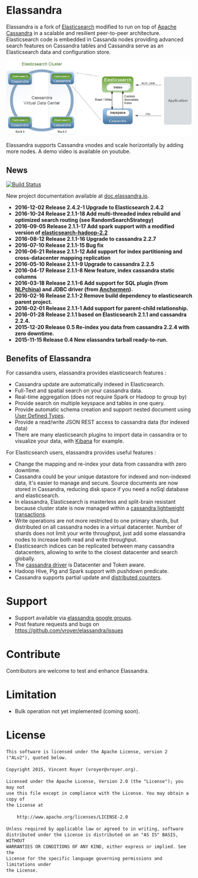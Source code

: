 # Elassandra

Elassandra is a fork of [Elasticsearch](https://github.com/elastic/elasticsearch) modified to run on top of [Apache Cassandra](http://cassandra.apache.org) in a scalable and resilient peer-to-peer architecture. Elasticsearch code is embedded in Cassanda nodes providing advanced search features on Cassandra tables and Cassandra serve as an Elasticsearch data and configuration store.

![Elassandra architecture](/docs/elassandra/source/images/elassandra1.jpg)

Elassandra supports Cassandra vnodes and scale horizontally by adding more nodes. A demo video is available on youtube.

## News

[![Build Status](https://travis-ci.org/strapdata/elassandra.svg?branch=master)](https://travis-ci.org/strapdata/elassandra)

New project documentation available at [doc.elassandra.io](http://doc.elassandra.io).

* **2016-12-02 Release 2.4.2-1 Upgrade to Elasticsearch 2.4.2**
* **2016-10-24 Release 2.1.1-18 Add multi-threaded index rebuild and optimized search routing (see RandomSearchStrategy)**
* **2016-09-05 Release 2.1.1-17 Add spark support with a modified version of [elasticsearch-hadoop-2.2](https://github.com/vroyer/elasticsearch-hadoop)**
* **2016-08-12 Release 2.1.1-16 Upgrade to cassandra 2.2.7**
* **2016-07-10 Release 2.1.1-15 Bug fix**
* **2016-06-21 Release 2.1.1-12 Add support for index partitioning and cross-datacenter mapping replication**
* **2016-05-10 Release 2.1.1-9 Upgrade to cassandra 2.2.5**
* **2016-04-17 Release 2.1.1-8 New feature, index cassandra static columns**
* **2016-03-18 Release 2.1.1-6 Add support for SQL plugin (from [NLPchina](https://github.com/NLPchina/elasticsearch-sql)) and JDBC driver (from [Anchormen](https://github.com/Anchormen/sql4es)).**
* **2016-02-16 Release 2.1.1-2 Remove build dependency to elasticsearch parent project.**
* **2016-02-01 Release 2.1.1-1 Add support for parent-child relationship.**
* **2016-01-28 Release 2.1.1 based on Elasticsearch 2.1.1 and cassandra 2.2.4.**
* **2015-12-20 Release 0.5 Re-index you data from cassandra 2.2.4 with zero downtime.**
* **2015-11-15 Release 0.4 New elassandra tarball ready-to-run.**

## Benefits of Elassandra

For cassandra users, elassandra provides elasticsearch features :
* Cassandra update are automatically indexed in Elasticsearch.
* Full-Text and spatial search on your cassandra data.
* Real-time aggregation (does not require Spark or Hadoop to group by)
* Provide search on multiple keyspace and tables in one query.
* Provide automatic schema creation and support nested document using [User Defined Types](https://docs.datastax.com/en/cql/3.1/cql/cql_using/cqlUseUDT.html).
* Provide a read/write JSON REST access to cassandra data (for indexed data)
* There are many elasticsearch plugins to import data in cassandra or to visualize your data, with [Kibana](https://www.elastic.co/guide/en/kibana/current/introduction.html) for example.

For Elasticsearch users, elassandra provides useful features :
* Change the mapping and re-index your data from cassandra with zero downtime.
* Cassandra could be your unique datastore for indexed and non-indexed data, it's easier to manage and secure. Source documents are now stored in Cassandra, reducing disk space if you need a noSql database and elasticsearch.
* In elassandra, Elasticsearch is masterless and split-brain resistant because cluster state is now managed within a [cassandra lightweight transactions](http://www.datastax.com/dev/blog/lightweight-transactions-in-cassandra-2-0).
* Write operations are not more restricted to one primary shards, but distributed on all cassandra nodes in a virtual datacenter. Number of shards does not limit your write throughput, just add some elassandra nodes to increase both read and write throughput.
* Elasticsearch indices can be replicated between many cassandra datacenters, allowing to write to the closest datacenter and search globally.
* The [cassandra driver](http://www.planetcassandra.org/client-drivers-tools/) is Datacenter and Token aware.
* Hadoop Hive, Pig and Spark support with pushdown predicate.
* Cassandra supports partial update and [distributed counters](http://docs.datastax.com/en/cql/3.1/cql/cql_using/use_counter_t.html).

# Support

 * Support available via [elassandra google groups](https://groups.google.com/forum/#!forum/elassandra).
 * Post feature requests and bugs on https://github.com/vroyer/elassandra/issues
 
# Contribute

Contributors are welcome to test and enhance Elassandra.

# Limitation

* Bulk operation not yet implemented (coming soon).

# License

```
This software is licensed under the Apache License, version 2 ("ALv2"), quoted below.

Copyright 2015, Vincent Royer (vroyer@vroyer.org).

Licensed under the Apache License, Version 2.0 (the "License"); you may not
use this file except in compliance with the License. You may obtain a copy of
the License at

    http://www.apache.org/licenses/LICENSE-2.0

Unless required by applicable law or agreed to in writing, software
distributed under the License is distributed on an "AS IS" BASIS, WITHOUT
WARRANTIES OR CONDITIONS OF ANY KIND, either express or implied. See the
License for the specific language governing permissions and limitations under
the License.
```

